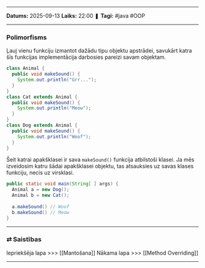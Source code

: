 ___

**Datums:** 2025-09-13
**Laiks:** 22:00
❚ **Tagi:** #java #OOP 

---
### Polimorfisms

Ļauj vienu funkciju izmantot dažādu tipu objektu apstrādei, savukārt katra šīs funkcijas implementācija darbosies pareizi savam objektam.

```java
class Animal {
  public void makeSound() {
    System.out.println("Grr...");
  }
}
class Cat extends Animal {
  public void makeSound() {
    System.out.println("Meow");
  }
}
class Dog extends Animal {
  public void makeSound() {
    System.out.println("Woof");
  }
}
```

Šeit katrai apakšklasei ir sava `makeSound()` funkcija atbilstoši klasei. Ja mēs izveidosim katru šādai apakšklasei objektu, tas atsauksies uz savas klases funkciju, necis uz virsklasi.

```java
public static void main(String[ ] args) {
  Animal a = new Dog();
  Animal b = new Cat();
  
  a.makeSound() // Woof
  b.makeSound() // Meow
}
```

---
### ⇄ Saistības

Iepriekšēja lapa >>> [[Mantošana]]
Nākama lapa >>> [[Method Overriding]]

---